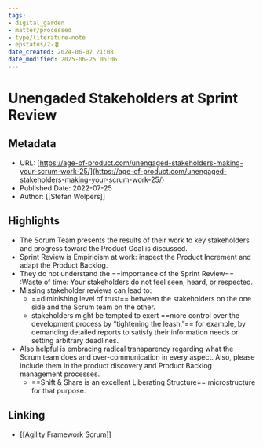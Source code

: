 ```yaml
---
tags: 
- digital_garden
- matter/processed
- type/literature-note
- epstatus/2-🪴
date_created: 2024-06-07 21:08
date_modified: 2025-06-25 06:06
---
```

# Unengaded Stakeholders at Sprint Review

## Metadata

* URL: [https://age-of-product.com/unengaged-stakeholders-making-your-scrum-work-25/](https://age-of-product.com/unengaged-stakeholders-making-your-scrum-work-25/)
* Published Date: 2022-07-25
* Author: [[Stefan Wolpers]]

## Highlights

* The Scrum Team presents the results of their work to key stakeholders and progress toward the Product Goal is discussed.
* Sprint Review is Empiricism at work: inspect the Product Increment and adapt the Product Backlog.
* They do not understand the ==importance of the Sprint Review== :Waste of time: Your stakeholders do not feel seen, heard, or respected.
* Missing stakeholder reviews can lead to:
	* ==diminishing level of trust== between the stakeholders on the one side and the Scrum team on the other.
	* stakeholders might be tempted to exert ==more control over the development process by “tightening the leash,”== for example, by demanding detailed reports to satisfy their information needs or setting arbitrary deadlines.
* Also helpful is embracing radical transparency regarding what the Scrum team does and over-communication in every aspect. Also, please include them in the product discovery and Product Backlog management processes.
	* ==Shift & Share is an excellent Liberating Structure== microstructure for that purpose.

## Linking

+ [[Agility Framework Scrum]]